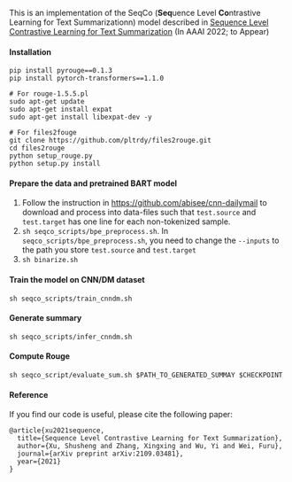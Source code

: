 

This is an implementation of the SeqCo (**Seq**uence Level **Co**ntrastive Learning for Text Summarizationn) model described in [Sequence Level Contrastive Learning for Text Summarization](https://arxiv.org/abs/2109.03481) (In AAAI 2022; to Appear)

#### Installation

```
pip install pyrouge==0.1.3
pip install pytorch-transformers==1.1.0

# For rouge-1.5.5.pl
sudo apt-get update
sudo apt-get install expat
sudo apt-get install libexpat-dev -y

# For files2fouge
git clone https://github.com/pltrdy/files2rouge.git
cd files2rouge
python setup_rouge.py
python setup.py install
```

#### Prepare the data and pretrained BART model

1. Follow the instruction in https://github.com/abisee/cnn-dailymail to download and process into data-files such that `test.source` and `test.target` has one line for each non-tokenized sample.
2. `sh seqco_scripts/bpe_preprocess.sh`. 
In `seqco_scripts/bpe_preprocess.sh`, you need to change the `--inputs` to the path you store `test.source` and `test.target`
3. `sh binarize.sh`

#### Train the model on CNN/DM dataset

`sh seqco_scripts/train_cnndm.sh`

#### Generate summary

`sh seqco_scripts/infer_cnndm.sh`

#### Compute Rouge

`sh seqco_script/evaluate_sum.sh $PATH_TO_GENERATED_SUMMAY $CHECKPOINT`

#### Reference

If you find our code is useful, please cite the following paper:

```
@article{xu2021sequence,
  title={Sequence Level Contrastive Learning for Text Summarization},
  author={Xu, Shusheng and Zhang, Xingxing and Wu, Yi and Wei, Furu},
  journal={arXiv preprint arXiv:2109.03481},
  year={2021}
}
```






